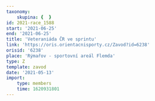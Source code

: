 ```yaml
---
taxonomy:
    skupina: {  }
id: 2021-race_1588
start: '2021-06-25'
end: '2021-06-25'
title: 'Veteraniáda ČR ve sprintu'
link: 'https://oris.orientacnisporty.cz/Zavod?id=6238'
orisid: '6238'
place: 'Rýmařov - sportovní areál Flemda'
type: Z
template: zavod
date: '2021-05-13'
import:
    type: members
    time: 1620931801
---
```


